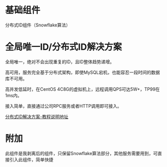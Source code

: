 # 基础组件

分布式ID组件（Snowflake算法）

# 全局唯一ID/分布式ID解决方案

全局唯一，绝对不会出现重复的ID，且ID整体趋势递增。

高可用，服务完全基于分布式架构，即使MySQL宕机，也能容忍一段时间的数据库不可用。

高并发低延时，在CentOS 4C8G的虚拟机上，远程调用QPS可达5W+，TP99在1ms内。

接入简单，直接通过公司RPC服务或者HTTP调用即可接入。

[分布式ID解决方案-教程说明地址](https://blog.csdn.net/hemin1003/article/details/89133535)

# 附加

此组件是我剥离后的组件，只保留Snowflake算法部分，其他服务需要用到，可直接引入此组件，简单快捷